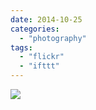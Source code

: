 ```yaml
---
date: 2014-10-25
categories: 
  - "photography"
tags: 
  - "flickr"
  - "ifttt"
---
```


![](https://farm4.staticflickr.com/3949/15434259890_c265549e5a_b.jpg)
